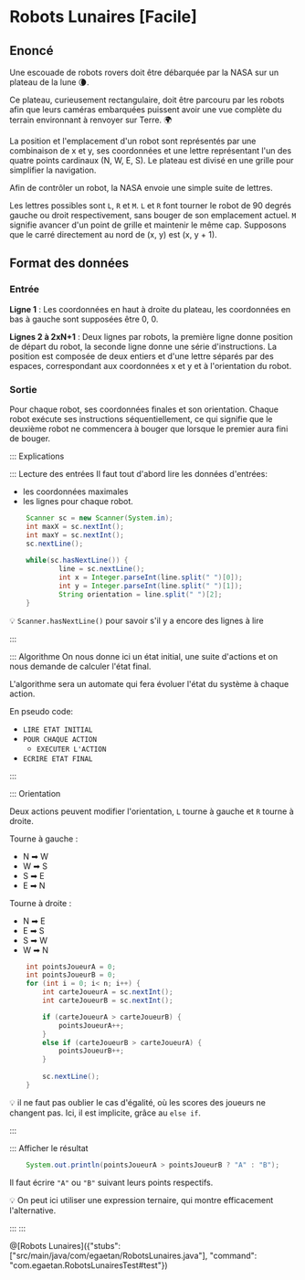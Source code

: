 # Robots Lunaires [Facile]


## Enoncé

Une escouade de robots rovers doit être débarquée par la NASA sur un plateau de la lune 🌘.

Ce plateau, curieusement rectangulaire, doit être parcouru par les robots afin que leurs caméras embarquées puissent avoir une vue complète du terrain environnant à renvoyer sur Terre. 🌍

La position et l'emplacement d'un robot sont représentés par une combinaison de x et y, ses coordonnées et une lettre représentant l'un des quatre points cardinaux (N, W, E, S). Le plateau est divisé en une grille pour simplifier la navigation.

Afin de contrôler un robot, la NASA envoie une simple suite de lettres. 

Les lettres possibles sont `L`, `R` et `M`. `L` et `R` font tourner le robot de 90 degrés gauche ou droit respectivement, sans bouger de son emplacement actuel. `M` signifie avancer d'un point de grille et maintenir le même cap.
Supposons que le carré directement au nord de (x, y) est (x, y + 1).

## Format des données

### Entrée

**Ligne 1** : Les coordonnées en haut à droite du plateau, les coordonnées en bas à gauche sont supposées être 0, 0.

**Lignes 2 à 2xN+1** : Deux lignes par robots, la première ligne donne position de départ du robot, la seconde ligne donne une série d'instructions. 
La position est composée de deux entiers et d'une lettre séparés par des espaces, correspondant aux coordonnées x et y et à l'orientation du robot.

### Sortie
Pour chaque robot, ses coordonnées finales et son orientation. Chaque robot exécute ses instructions séquentiellement, ce qui signifie que le deuxième robot ne commencera à bouger que lorsque le premier aura fini de bouger.


::: Explications

::: Lecture des entrées
Il faut tout d'abord lire les données d'entrées:
+ les coordonnées maximales
+ les lignes pour chaque robot.

``` java
	Scanner sc = new Scanner(System.in);
	int maxX = sc.nextInt();
	int maxY = sc.nextInt();
	sc.nextLine();
	
	while(sc.hasNextLine()) {
			line = sc.nextLine();
			int x = Integer.parseInt(line.split(" ")[0]);
			int y = Integer.parseInt(line.split(" ")[1]);
			String orientation = line.split(" ")[2];
	}
```

💡 `Scanner.hasNextLine()` pour savoir s'il y a encore des lignes à lire

:::



::: Algorithme
On nous donne ici un état initial, une suite d'actions et on nous demande de calculer l'état final.

L'algorithme sera un automate qui fera évoluer l'état du système à chaque action.

En pseudo code:
+ `LIRE ETAT INITIAL`
+ `POUR CHAQUE ACTION`
  + `EXECUTER L'ACTION`
+ `ECRIRE ETAT FINAL`


:::

::: Orientation

Deux actions peuvent modifier l'orientation, `L` tourne à gauche et `R` tourne à droite.

Tourne à gauche :
+ N ➡  W
+ W ➡  S
+ S ➡  E
+ E ➡  N


Tourne à droite :
+ N ➡  E
+ E ➡  S
+ S ➡  W
+ W ➡  N





``` java
	int pointsJoueurA = 0;
	int pointsJoueurB = 0;
	for (int i = 0; i< n; i++) {		
		int carteJoueurA = sc.nextInt();
		int carteJoueurB = sc.nextInt();

		if (carteJoueurA > carteJoueurB) {
			pointsJoueurA++;
		}
		else if (carteJoueurB > carteJoueurA) {
			pointsJoueurB++;
		}
		
		sc.nextLine();
	}
```	
💡 il ne faut pas oublier le cas d'égalité, où les scores des joueurs ne changent pas. Ici, il est implicite, grâce au `else if`.

:::

::: Afficher le résultat

``` java
	System.out.println(pointsJoueurA > pointsJoueurB ? "A" : "B");
```
Il faut écrire `"A"` ou `"B"` suivant leurs points respectifs.

💡  On peut ici utiliser une expression ternaire, qui montre efficacement l'alternative.

:::
:::


@[Robots Lunaires]({"stubs": ["src/main/java/com/egaetan/RobotsLunaires.java"], "command": "com.egaetan.RobotsLunairesTest#test"})

